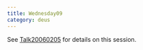 ```yaml
---
title: Wednesday09
category: deus
---
```

See [Talk20060205](talk-20060205) for details on this session.
